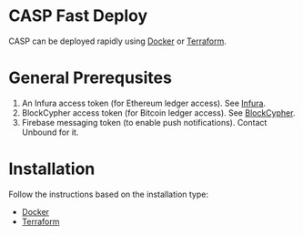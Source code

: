 # CASP Fast Deploy

CASP can be deployed rapidly using [Docker](https://www.docker.com/products/docker-desktop) or [Terraform](https://www.terraform.io/).

# General Prerequsites
1. An Infura access token (for Ethereum ledger access). See [Infura](https://infura.io/).
1. BlockCypher access token (for Bitcoin ledger access). See [BlockCypher](https://www.blockcypher.com).
1. Firebase messaging token (to enable push notifications). Contact Unbound for it.

# Installation
Follow the instructions based on the installation type:
- [Docker](./docker)
- [Terraform](./terraform)
